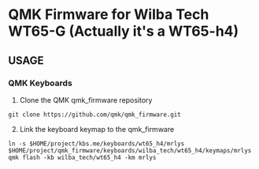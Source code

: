 #  QMK Firmware for Wilba Tech WT65-G (Actually it's a WT65-h4)
## USAGE
### QMK Keyboards
1. Clone the QMK qmk_firmware repository
```
git clone https://github.com/qmk/qmk_firmware.git
```
2. Link the keyboard keymap to the qmk_firmware
```
ln -s $HOME/project/kbs.me/keyboards/wt65_h4/mrlys $HOME/project/qmk_firmware/keyboards/wilba_tech/wt65_h4/keymaps/mrlys
qmk flash -kb wilba_tech/wt65_h4 -km mrlys
```
